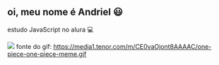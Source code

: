 ## oi, meu nome é Andriel 😃

estudo JavaScript no alura 💻

![](https://media1.tenor.com/m/CE0vaOjont8AAAAC/one-piece-one-piece-meme.gif)
fonte do gif: https://media1.tenor.com/m/CE0vaOjont8AAAAC/one-piece-one-piece-meme.gif



<!--
**AndrielSNS/AndrielSNS** is a ✨ _special_ ✨ repository because its `README.md` (this file) appears on your GitHub profile.

Here are some ideas to get you started:

- 🔭 I’m currently working on ...
- 🌱 I’m currently learning ...
- 👯 I’m looking to collaborate on ...
- 🤔 I’m looking for help with ...
- 💬 Ask me about ...
- 📫 How to reach me: ...
- 😄 Pronouns: ...
- ⚡ Fun fact: ...
-->
